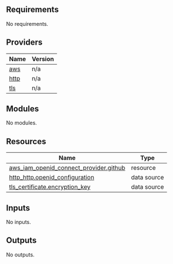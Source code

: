 <!-- BEGIN_TF_DOCS -->
## Requirements

No requirements.

## Providers

| Name | Version |
|------|---------|
| <a name="provider_aws"></a> [aws](#provider\_aws) | n/a |
| <a name="provider_http"></a> [http](#provider\_http) | n/a |
| <a name="provider_tls"></a> [tls](#provider\_tls) | n/a |

## Modules

No modules.

## Resources

| Name | Type |
|------|------|
| [aws_iam_openid_connect_provider.github](https://registry.terraform.io/providers/hashicorp/aws/latest/docs/resources/iam_openid_connect_provider) | resource |
| [http_http.openid_configuration](https://registry.terraform.io/providers/hashicorp/http/latest/docs/data-sources/http) | data source |
| [tls_certificate.encryption_key](https://registry.terraform.io/providers/hashicorp/tls/latest/docs/data-sources/certificate) | data source |

## Inputs

No inputs.

## Outputs

No outputs.
<!-- END_TF_DOCS -->